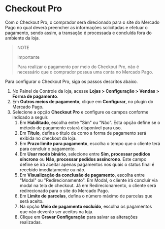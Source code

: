 # Checkout Pro

Com o Checkout Pro, o comprador será direcionado para o site do Mercado Pago no qual deverá preencher as informações solicitadas e efetuar o pagamento, sendo assim, a transação é processada e concluída fora do ambiente da loja. 


> NOTE
>
> Importante
>
> Para realizar o pagamento por meio do Checkout Pro, não é necessário que o comprador possua uma conta no Mercado Pago.


Para configurar o Checkout Pro, siga os passos descritos abaixo.



1. No Painel de Controle da loja, acesse **Lojas > Configuração > Vendas > Forma de pagamento**.
2. Em **Outros meios de pagamento**, clique em **Configurar**, no plugin do Mercado Pago.
3. Selecione a opção **Checkout Pro** e configure os campos conforme indicado a seguir.
    1. Em **Habilitado**, escolha entre "Sim" ou "Não". Esta opção define se o método de pagamento estará disponível para uso.
    2. Em **Título**, defina o título de como a forma de pagamento será exibida no checkout da loja.
    3. Em **Prazo limite para pagamento**, escolha o tempo que o cliente terá para concluir o pagamento.
    4. Em **Usar modo binário**, selecione entre **Sim, processar pedidos síncrono** ou **Não, processar pedidos assíncrono**. Este campo define se irá aceitar apenas pagamentos nos quais o status final é recebido imediatamente ou não.
    5. Em **Visualização da conclusão de pagamento**, escolha entre "Modal" ou "Redirecionamento". Em Modal, o cliente irá concluir via modal na tela de checkout. Já em Redirecionamento, o cliente será redirecionado para o site do Mercado Pago.
    6. Em **Limite de parcelas**, defina o número máximo de parcelas que será aceito.
    7. Na opção **Meio de pagamento excluído**, escolha os pagamentos que não deverão ser aceitos na loja.
    8. Clique em **Gravar Configuração** para salvar as alterações realizadas.